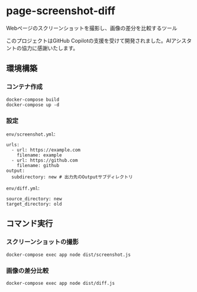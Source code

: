 # page-screenshot-diff

Webページのスクリーンショットを撮影し、画像の差分を比較するツール

このプロジェクトはGitHub Copilotの支援を受けて開発されました。AIアシスタントの協力に感謝いたします。

## 環境構築
### コンテナ作成
```
docker-compose build
docker-compose up -d
```

### 設定
`env/screenshot.yml`:
```
urls:
  - url: https://example.com
    filename: example
  - url: https://github.com
    filename: github
output:
  subdirectory: new # 出力先のOutputサブディレクトリ
```

`env/diff.yml`:
```
source_directory: new
target_directory: old
```

## コマンド実行
### スクリーンショットの撮影

```
docker-compose exec app node dist/screenshot.js
```

### 画像の差分比較
```
docker-compose exec app node dist/diff.js
```